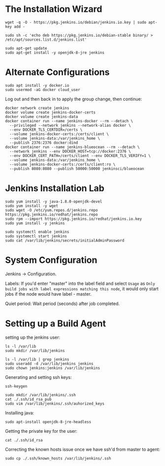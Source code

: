# The Installation Wizard
```
wget -q -O - https://pkg.jenkins.io/debian/jenkins.io.key | sudo apt-key add -

sudo sh -c 'echo deb https://pkg.jenkins.io/debian-stable binary/ > /etc/apt/sources.list.d/jenkins.list'

sudo apt-get update
sudo apt-get install -y openjdk-8-jre jenkins
```

# Alternate Configurations

```
sudo apt install -y docker.io
sudo usermod -aG docker cloud_user
```

Log out and then back in to apply the group change, then continue:
```
docker network create jenkins
docker volume create jenkins-docker-certs
docker volume create jenkins-data
docker container run --name jenkins-docker --rm --detach \
  --privileged --network jenkins --network-alias docker \
  --env DOCKER_TLS_CERTDIR=/certs \
  --volume jenkins-docker-certs:/certs/client \
  --volume jenkins-data:/var/jenkins_home \
  --publish 2376:2376 docker:dind
docker container run --name jenkins-blueocean --rm --detach \
  --network jenkins --env DOCKER_HOST=tcp://docker:2376 \
  --env DOCKER_CERT_PATH=/certs/client --env DOCKER_TLS_VERIFY=1 \
  --volume jenkins-data:/var/jenkins_home \
  --volume jenkins-docker-certs:/certs/client:ro \
  --publish 8080:8080 --publish 50000:50000 jenkinsci/blueocean
```

# Jenkins Installation Lab

```
sudo yum install -y java-1.8.0-openjdk-devel
sudo yum install -y wget
sudo wget -O /etc/yum.repos.d/jenkins.repo https://pkg.jenkins.io/redhat/jenkins.repo
sudo rpm --import https://pkg.jenkins.io/redhat/jenkins.io.key
sudo yum install -y jenkins
```

```
sudo systemctl enable jenkins
sudo systemctl start jenkins
sudo cat /var/lib/jenkins/secrets/initialAdminPassword
```

# System Configuration

Jenkins -> Configuration.

Labels: If you'd enter "master" into the label field and select ``Usage`` as ``Only build jobs with label expressions matching this node``, it would only start jobs if the node would have label - master.

Quiet period: Wait period (seconds) after job completed.

# Setting up a Build Agent

setting up the jenkins user:

```
ls -l /var/lib
sudo mkdir /var/lib/jenkins

ls -l /var/lib | grep jenkins
sudo useradd -d /var/lib/jenkins jenkins
sudo chown jenkins:jenkins /var/lib/jenkins
```

Generating and setting ssh keys:
```
ssh-keygen

sudo mkdir /var/lib/jenkins/.ssh
cat ./.ssh/id_rsa_pub
sudo vim /var/lib/jenkins/.ssh/auhorized_keys
```

Installing java:
```
sudo apt-install openjdk-8-jre-headless
```

Getting the private key for the user:
```
cat ./.ssh/id_rsa 
```

Correcting the known hosts issue once we have ssh'd from master to agent:
```
sudo cp ./.ssh/known_hosts /var/lib/jenkins/.ssh
```

























